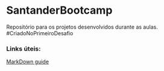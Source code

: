 # SantanderBootcamp
Repositório para os projetos desenvolvidos durante as aulas.
#CriadoNoPrimeiroDesafio

### **Links úteis:**
[MarkDown guide](https://www.markdownguide.org/)

